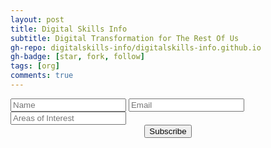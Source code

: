 ```yaml
---
layout: post
title: Digital Skills Info
subtitle: Digital Transformation for The Rest Of Us
gh-repo: digitalskills-info/digitalskills-info.github.io
gh-badge: [star, fork, follow]
tags: [org]
comments: true
---
```


<form method="POST" class="subscribe" action="https://digitalskills.info/staticman/v2/entry/digitalskills-info/digitalskills-info.github.io/master/subscribe">
  <input name="options[redirect]" type="hidden" value="https://github.com/digitalskills-info/digitalskills-info/pulls">
  <input name="options[slug]" type="hidden" value="restofus">
  <input name="fields[name]" type="text" placeholder="Name">
  <input name="fields[email]" type="email" placeholder="Email">
  <input name="fields[message]" type="text" placeholder="Areas of Interest">
  <center><button type="submit">Subscribe</button></center>
